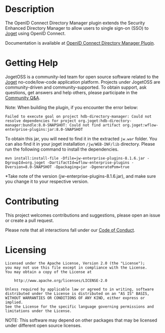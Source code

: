 # Description

The OpenID Connect Directory Manager plugin extends the Security Enhanced Directory Manager to allow users to single sign-on (SSO) to [Joget](https://www.joget.org) using OpenID Connect.

Documentation is available at [OpenID Connect Directory Manager Plugin](https://dev.joget.org/community/display/marketplace/OpenID+Connect+Directory+Manager+Plugin).

# Getting Help

JogetOSS is a community-led team for open source software related to the [Joget](https://www.joget.org) no-code/low-code application platform.
Projects under JogetOSS are community-driven and community-supported.
To obtain support, ask questions, get answers and help others, please participate in the [Community Q&A](https://answers.joget.org/).

Note: When building the plugin, if you encounter the error below:

    Failed to execute goal on project hdb-directory-manager: Could not resolve dependencies for project org.joget:hdb-directory-manager:bundle:8.0-SNAPSHOT: Could not find artifact org.joget:wflow-enterprise-plugins:jar:8.0-SNAPSHOT

To obtain this jar, you will need to find it in the extracted `jw.war` folder. You can also find it in your joget installation `/jw/WEB-INF/lib` directory. Please run the following command to install the dependencies.

    mvn install:install-file -Dfile=jw-enterprise-plugins-8.1.6.jar -DgroupId=org.joget -DartifactId=wflow-enterprise-plugins -Dversion=8.0-SNAPSHOT -Dpackaging=jar -DgeneratePom=true
*Take note of the version (jw-enterprise-plugins-8.1.6.jar), and make sure you change it to your respective version.

# Contributing

This project welcomes contributions and suggestions, please open an issue or create a pull request.

Please note that all interactions fall under our [Code of Conduct](https://github.com/jogetoss/repo-template/blob/main/CODE_OF_CONDUCT.md).

# Licensing

    Licensed under the Apache License, Version 2.0 (the "License");
    you may not use this file except in compliance with the License.
    You may obtain a copy of the License at

        http://www.apache.org/licenses/LICENSE-2.0

    Unless required by applicable law or agreed to in writing, software
    distributed under the License is distributed on an "AS IS" BASIS,
    WITHOUT WARRANTIES OR CONDITIONS OF ANY KIND, either express or implied.
    See the License for the specific language governing permissions and
    limitations under the License.

NOTE: This software may depend on other packages that may be licensed under different open source licenses.

